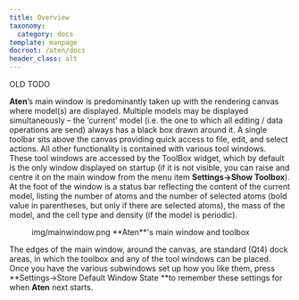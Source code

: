```yaml
---
title: Overview
taxonomy:
  category: docs
template: manpage
docroot: /aten/docs
header_class: alt
---
```


OLD TODO

**Aten**’s main window is predominantly taken up with the rendering canvas where model(s) are displayed. Multiple models may be displayed simultaneously – the ‘current’ model (i.e. the one to which all editing / data operations are send) always has a black box drawn around it. A single toolbar sits above the canvas providing quick access to file, edit, and select actions. All other functionality is contained with various tool windows. These tool windows are accessed by the ToolBox widget, which by default is the only window displayed on startup (if it is not visible, you can raise and centre it on the main window from the menu item **Settings→Show Toolbox**). At the foot of the window is a status bar reflecting the content of the current model, listing the number of atoms and the number of selected atoms (bold value in parentheses, but only if there are selected atoms), the mass of the model, and the cell type and density (if the model is periodic).

<figure>
  <image>img/mainwindow.png</image>
  <caption>**Aten**'s main window and toolbox</caption>
</figure>

The edges of the main window, around the canvas, are standard (Qt4) dock areas, in which the toolbox and any of the tool windows can be placed. Once you have the various subwindows set up how you like them, press **Settings→Store Default Window State **to remember these settings for when **Aten** next starts.


